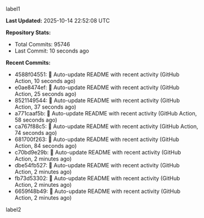 
label1 
<!-- ACTIVITY_START -->
**Last Updated:** 2025-10-14 22:52:08 UTC

**Repository Stats:**
- Total Commits: 95746
- Last Commit: 10 seconds ago

**Recent Commits:**
- 4588f04551: 🤖 Auto-update README with recent activity (GitHub Action, 10 seconds ago)
- e0ae8474ef: 🤖 Auto-update README with recent activity (GitHub Action, 25 seconds ago)
- 8521149544: 🤖 Auto-update README with recent activity (GitHub Action, 37 seconds ago)
- a771caaf5b: 🤖 Auto-update README with recent activity (GitHub Action, 58 seconds ago)
- ca767f88c5: 🤖 Auto-update README with recent activity (GitHub Action, 74 seconds ago)
- 681700f263: 🤖 Auto-update README with recent activity (GitHub Action, 84 seconds ago)
- c70bd9e29b: 🤖 Auto-update README with recent activity (GitHub Action, 2 minutes ago)
- dbe54fb527: 🤖 Auto-update README with recent activity (GitHub Action, 2 minutes ago)
- fb73d53302: 🤖 Auto-update README with recent activity (GitHub Action, 2 minutes ago)
- 6659f48b49: 🤖 Auto-update README with recent activity (GitHub Action, 2 minutes ago)
<!-- ACTIVITY_END -->

label2
